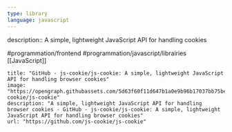 ```yaml
---
type: library
language: javascript
---
```


description:: A simple, lightweight JavaScript API for handling cookies

#programmation/frontend 
#programmation/javascript/librairies
[[JavaScript]]

```embed
title: "GitHub - js-cookie/js-cookie: A simple, lightweight JavaScript API for handling browser cookies"
image: "https://opengraph.githubassets.com/5d63f60f11d647b1a0e9b96b17037bb75be0bc29d1541862bd37cd74a763cd13/js-cookie/js-cookie"
description: "A simple, lightweight JavaScript API for handling browser cookies - GitHub - js-cookie/js-cookie: A simple, lightweight JavaScript API for handling browser cookies"
url: "https://github.com/js-cookie/js-cookie"
```

